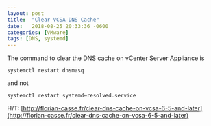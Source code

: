 ```yaml
---
layout: post
title:  "Clear VCSA DNS Cache"
date:   2018-08-25 20:33:36 -0600
categories: [VMware]
tags: [DNS, systemd]
---
```


The command to clear the DNS cache on vCenter Server Appliance is

`systemctl restart dnsmasq`

and not

`systemctl restart systemd–resolved.service`

H/T: [http://florian-casse.fr/clear-dns-cache-on-vcsa-6-5-and-later](http://florian-casse.fr/clear-dns-cache-on-vcsa-6-5-and-later)

